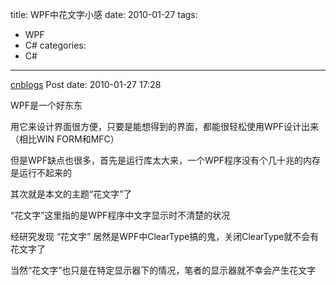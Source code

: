 title: WPF中花文字小感
date: 2010-01-27
tags:
  - WPF
  - C#
categories:
  - C#
---

[cnblogs](http://www.cnblogs.com/pcy0/archive/2010/01/27/wpf_text_nn_1.html) Post date: 2010-01-27 17:28

WPF是一个好东东

用它来设计界面很方便，只要是能想得到的界面，都能很轻松使用WPF设计出来（相比WIN FORM和MFC）

<!-- more -->

但是WPF缺点也很多，首先是运行库太大来，一个WPF程序没有个几十兆的内存是运行不起来的

其次就是本文的主题“花文字”了

“花文字”这里指的是WPF程序中文字显示时不清楚的状况

经研究发现 “花文字” 居然是WPF中ClearType搞的鬼，关闭ClearType就不会有花文字了

当然“花文字”也只是在特定显示器下的情况，笔者的显示器就不幸会产生花文字
